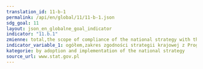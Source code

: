 ```yaml
---
translation_id: 11-b-1
permalink: /api/en/global/11/11-b-1.json
sdg_goal: 11
layout: json_en_globalne_goal_indicator
indicator: "11.b.1"
zmienne: total,the scope of compliance of the national strategy with the Sendai Program 2015-2030
indicator_variable_1: ogółem,zakres zgodności strategii krajowej z Programem z Sendai 2015-2030;
kategorie: by adoption and implementation of the national strategy
source_url: www.stat.gov.pl
---
```

